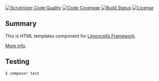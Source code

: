 [![Scrutinizer Code Quality](https://scrutinizer-ci.com/g/limoncello-php-dist/templates/badges/quality-score.png?b=master)](https://scrutinizer-ci.com/g/limoncello-php-dist/templates/?branch=master)
[![Code Coverage](https://scrutinizer-ci.com/g/limoncello-php-dist/templates/badges/coverage.png?b=master)](https://scrutinizer-ci.com/g/limoncello-php-dist/templates/?branch=master)
[![Build Status](https://travis-ci.org/limoncello-php-dist/templates.svg?branch=master)](https://travis-ci.org/limoncello-php-dist/templates)
[![License](https://img.shields.io/github/license/limoncello-php/framework.svg)](https://packagist.org/packages/limoncello-php/framework)

## Summary

This is HTML templates component for [Limoncello Framework](https://github.com/limoncello-php/framework).

[More info](https://github.com/limoncello-php/framework).

## Testing

```bash
$ composer test
```
